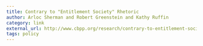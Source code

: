 ```yaml
---
title: Contrary to "Entitlement Society" Rhetoric
author: Arloc Sherman and Robert Greenstein and Kathy Ruffin
category: link
external_url: http://www.cbpp.org/research/contrary-to-entitlement-society-rhetoric-over-nine-tenths-of-entitlement-benefits-go-to
tags: policy
---
```

